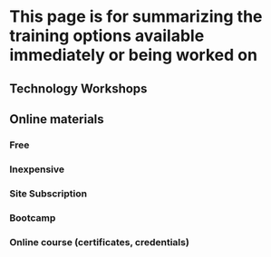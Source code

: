 # This page is for summarizing the training options available immediately or being worked on

## Technology Workshops

## Online materials

### Free

### Inexpensive

### Site Subscription

### Bootcamp

### Online course (certificates, credentials)
